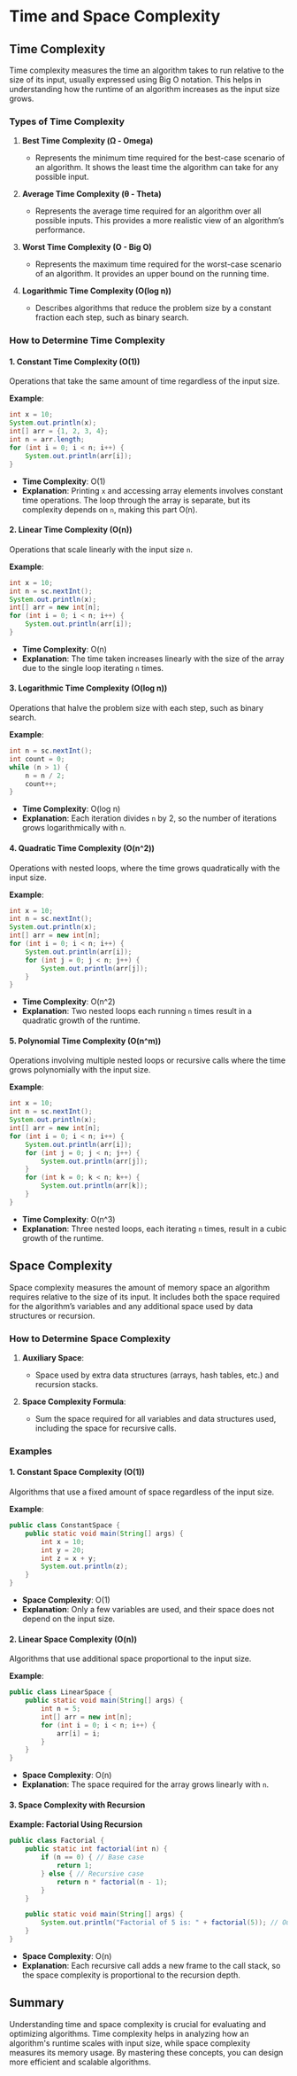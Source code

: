 
# Time and Space Complexity

## Time Complexity

Time complexity measures the time an algorithm takes to run relative to the size of its input, usually expressed using Big O notation. This helps in understanding how the runtime of an algorithm increases as the input size grows.

### Types of Time Complexity

1. **Best Time Complexity (Ω - Omega)**
   - Represents the minimum time required for the best-case scenario of an algorithm. It shows the least time the algorithm can take for any possible input.

2. **Average Time Complexity (θ - Theta)**
   - Represents the average time required for an algorithm over all possible inputs. This provides a more realistic view of an algorithm’s performance.

3. **Worst Time Complexity (O - Big O)**
   - Represents the maximum time required for the worst-case scenario of an algorithm. It provides an upper bound on the running time.

4. **Logarithmic Time Complexity (O(log n))**
   - Describes algorithms that reduce the problem size by a constant fraction each step, such as binary search.

### How to Determine Time Complexity

#### 1. Constant Time Complexity (O(1))
Operations that take the same amount of time regardless of the input size.

**Example**:
```java
int x = 10;
System.out.println(x);
int[] arr = {1, 2, 3, 4};
int n = arr.length;
for (int i = 0; i < n; i++) {
    System.out.println(arr[i]);
}
```
- **Time Complexity**: O(1)
- **Explanation**: Printing `x` and accessing array elements involves constant time operations. The loop through the array is separate, but its complexity depends on `n`, making this part O(n).

#### 2. Linear Time Complexity (O(n))
Operations that scale linearly with the input size `n`.

**Example**:
```java
int x = 10;
int n = sc.nextInt();
System.out.println(x);
int[] arr = new int[n];
for (int i = 0; i < n; i++) {
    System.out.println(arr[i]);
}
```
- **Time Complexity**: O(n)
- **Explanation**: The time taken increases linearly with the size of the array due to the single loop iterating `n` times.

#### 3. Logarithmic Time Complexity (O(log n))
Operations that halve the problem size with each step, such as binary search.

**Example**:
```java
int n = sc.nextInt();
int count = 0;
while (n > 1) {
    n = n / 2;
    count++;
}
```
- **Time Complexity**: O(log n)
- **Explanation**: Each iteration divides `n` by 2, so the number of iterations grows logarithmically with `n`.

#### 4. Quadratic Time Complexity (O(n^2))
Operations with nested loops, where the time grows quadratically with the input size.

**Example**:
```java
int x = 10;
int n = sc.nextInt();
System.out.println(x);
int[] arr = new int[n];
for (int i = 0; i < n; i++) {
    System.out.println(arr[i]);
    for (int j = 0; j < n; j++) {
        System.out.println(arr[j]);
    }
}
```
- **Time Complexity**: O(n^2)
- **Explanation**: Two nested loops each running `n` times result in a quadratic growth of the runtime.

#### 5. Polynomial Time Complexity (O(n^m))
Operations involving multiple nested loops or recursive calls where the time grows polynomially with the input size.

**Example**:
```java
int x = 10;
int n = sc.nextInt();
System.out.println(x);
int[] arr = new int[n];
for (int i = 0; i < n; i++) {
    System.out.println(arr[i]);
    for (int j = 0; j < n; j++) {
        System.out.println(arr[j]);
    }
    for (int k = 0; k < n; k++) {
        System.out.println(arr[k]);
    }
}
```
- **Time Complexity**: O(n^3)
- **Explanation**: Three nested loops, each iterating `n` times, result in a cubic growth of the runtime.

## Space Complexity

Space complexity measures the amount of memory space an algorithm requires relative to the size of its input. It includes both the space required for the algorithm’s variables and any additional space used by data structures or recursion.

### How to Determine Space Complexity

1. **Auxiliary Space**:
   - Space used by extra data structures (arrays, hash tables, etc.) and recursion stacks.

2. **Space Complexity Formula**:
   - Sum the space required for all variables and data structures used, including the space for recursive calls.

### Examples

#### 1. Constant Space Complexity (O(1))
Algorithms that use a fixed amount of space regardless of the input size.

**Example**:
```java
public class ConstantSpace {
    public static void main(String[] args) {
        int x = 10;
        int y = 20;
        int z = x + y;
        System.out.println(z);
    }
}
```
- **Space Complexity**: O(1)
- **Explanation**: Only a few variables are used, and their space does not depend on the input size.

#### 2. Linear Space Complexity (O(n))
Algorithms that use additional space proportional to the input size.

**Example**:
```java
public class LinearSpace {
    public static void main(String[] args) {
        int n = 5;
        int[] arr = new int[n];
        for (int i = 0; i < n; i++) {
            arr[i] = i;
        }
    }
}
```
- **Space Complexity**: O(n)
- **Explanation**: The space required for the array grows linearly with `n`.

#### 3. Space Complexity with Recursion

**Example: Factorial Using Recursion**
```java
public class Factorial {
    public static int factorial(int n) {
        if (n == 0) { // Base case
            return 1;
        } else { // Recursive case
            return n * factorial(n - 1);
        }
    }

    public static void main(String[] args) {
        System.out.println("Factorial of 5 is: " + factorial(5)); // Output: 120
    }
}
```
- **Space Complexity**: O(n)
- **Explanation**: Each recursive call adds a new frame to the call stack, so the space complexity is proportional to the recursion depth.

## Summary

Understanding time and space complexity is crucial for evaluating and optimizing algorithms. Time complexity helps in analyzing how an algorithm's runtime scales with input size, while space complexity measures its memory usage. By mastering these concepts, you can design more efficient and scalable algorithms.
